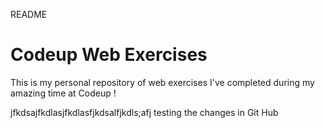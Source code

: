 README

# Codeup Web Exercises 
This is my personal repository of web exercises
I've completed during my amazing time at Codeup !

jfkdsajfkdlasjfkdlasfjkdsalfjkdls;afj testing the changes in Git Hub
